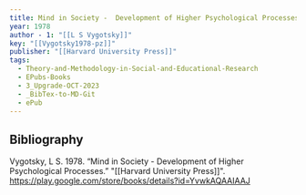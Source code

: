 ```yaml
---
title: Mind in Society -  Development of Higher Psychological Processes
year: 1978
author - 1: "[[L S Vygotsky]]"
key: "[[Vygotsky1978-pz]]"
publisher: "[[Harvard University Press]]"
tags:
  - Theory-and-Methodology-in-Social-and-Educational-Research
  - EPubs-Books
  - 3_Upgrade-OCT-2023
  - _BibTex-to-MD-Git
  - ePub
---
```


## Bibliography
Vygotsky, L S. 1978. “Mind in Society -  Development of Higher Psychological Processes.” "[[Harvard University Press]]". https://play.google.com/store/books/details?id=YvwkAQAAIAAJ